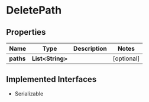 

# DeletePath


## Properties

| Name | Type | Description | Notes |
|------------ | ------------- | ------------- | -------------|
|**paths** | **List&lt;String&gt;** |  |  [optional] |


## Implemented Interfaces

* Serializable


